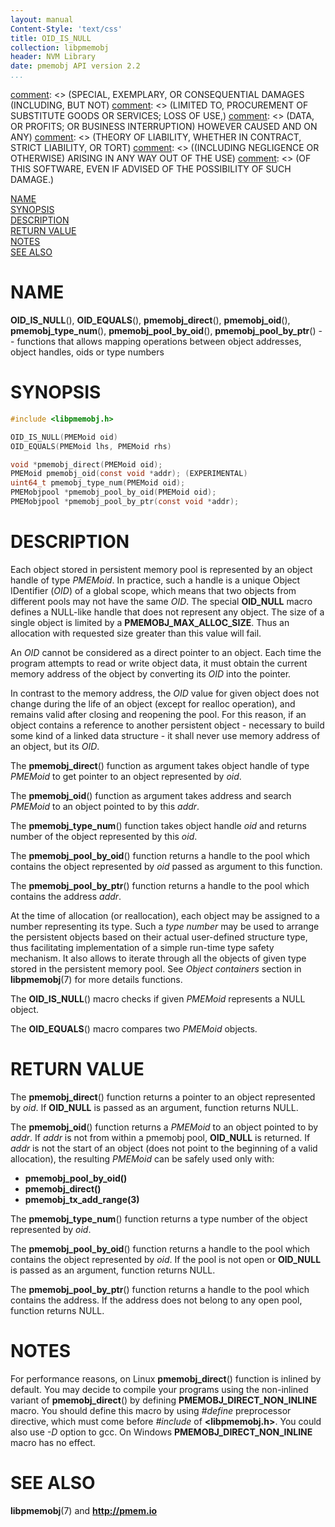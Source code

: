 ```yaml
---
layout: manual
Content-Style: 'text/css'
title: OID_IS_NULL
collection: libpmemobj
header: NVM Library
date: pmemobj API version 2.2
...
```


[comment]: <> (Copyright 2017, Intel Corporation)

[comment]: <> (Redistribution and use in source and binary forms, with or without)
[comment]: <> (modification, are permitted provided that the following conditions)
[comment]: <> (are met:)
[comment]: <> (    * Redistributions of source code must retain the above copyright)
[comment]: <> (      notice, this list of conditions and the following disclaimer.)
[comment]: <> (    * Redistributions in binary form must reproduce the above copyright)
[comment]: <> (      notice, this list of conditions and the following disclaimer in)
[comment]: <> (      the documentation and/or other materials provided with the)
[comment]: <> (      distribution.)
[comment]: <> (    * Neither the name of the copyright holder nor the names of its)
[comment]: <> (      contributors may be used to endorse or promote products derived)
[comment]: <> (      from this software without specific prior written permission.)

[comment]: <> (THIS SOFTWARE IS PROVIDED BY THE COPYRIGHT HOLDERS AND CONTRIBUTORS)
[comment]: <> ("AS IS" AND ANY EXPRESS OR IMPLIED WARRANTIES, INCLUDING, BUT NOT)
[comment]: <> (LIMITED TO, THE IMPLIED WARRANTIES OF MERCHANTABILITY AND FITNESS FOR)
[comment]: <> (A PARTICULAR PURPOSE ARE DISCLAIMED. IN NO EVENT SHALL THE COPYRIGHT)
[comment]: <> (OWNER OR CONTRIBUTORS BE LIABLE FOR ANY DIRECT, INDIRECT, INCIDENTAL,)
[comment]: <> (SPECIAL, EXEMPLARY, OR CONSEQUENTIAL DAMAGES (INCLUDING, BUT NOT)
[comment]: <> (LIMITED TO, PROCUREMENT OF SUBSTITUTE GOODS OR SERVICES; LOSS OF USE,)
[comment]: <> (DATA, OR PROFITS; OR BUSINESS INTERRUPTION) HOWEVER CAUSED AND ON ANY)
[comment]: <> (THEORY OF LIABILITY, WHETHER IN CONTRACT, STRICT LIABILITY, OR TORT)
[comment]: <> ((INCLUDING NEGLIGENCE OR OTHERWISE) ARISING IN ANY WAY OUT OF THE USE)
[comment]: <> (OF THIS SOFTWARE, EVEN IF ADVISED OF THE POSSIBILITY OF SUCH DAMAGE.)

[comment]: <> (oid_is_null.3 -- man page for persistent objects identifier and functions)

[NAME](#name)<br />
[SYNOPSIS](#synopsis)<br />
[DESCRIPTION](#description)<br />
[RETURN VALUE](#return-value)<br />
[NOTES](#notes)<br />
[SEE ALSO](#see-also)<br />


# NAME #

**OID_IS_NULL**(), **OID_EQUALS**(),
**pmemobj_direct**(), **pmemobj_oid**(),
**pmemobj_type_num**(), **pmemobj_pool_by_oid**(),
**pmemobj_pool_by_ptr**() -- functions that allows mapping
operations between object addresses, object handles, oids or type numbers


# SYNOPSIS #

```c
#include <libpmemobj.h>

OID_IS_NULL(PMEMoid oid)
OID_EQUALS(PMEMoid lhs, PMEMoid rhs)

void *pmemobj_direct(PMEMoid oid);
PMEMoid pmemobj_oid(const void *addr); (EXPERIMENTAL)
uint64_t pmemobj_type_num(PMEMoid oid);
PMEMobjpool *pmemobj_pool_by_oid(PMEMoid oid);
PMEMobjpool *pmemobj_pool_by_ptr(const void *addr);
```


# DESCRIPTION #

Each object stored in persistent memory pool is represented by an object
handle of type *PMEMoid*. In practice, such a handle is a unique Object
IDentifier (*OID*) of a global scope, which means that two objects from
different pools may not have the same *OID*. The special **OID_NULL**
macro defines a NULL-like handle that does not represent any object.
The size of a single object is limited by a **PMEMOBJ_MAX_ALLOC_SIZE**.
Thus an allocation with requested size greater than this value will fail.

An *OID* cannot be considered as a direct pointer to an object. Each time
the program attempts to read or write object data, it must obtain the current
memory address of the object by converting its *OID* into the pointer.

In contrast to the memory address, the *OID* value for given object does not
change during the life of an object (except for realloc operation), and remains
valid after closing and reopening the pool. For this reason, if an object
contains a reference to another persistent object - necessary to build
some kind of a linked data structure - it shall never use memory
address of an object, but its *OID*.

The **pmemobj_direct**() function as argument takes object handle
of type *PMEMoid* to get pointer to an object represented by *oid*.

The **pmemobj_oid**() function as argument takes address and
search *PMEMoid* to an object pointed to by this *addr*.

The **pmemobj_type_num**() function takes object handle *oid* and returns
number of the object represented by this *oid*.

The **pmemobj_pool_by_oid**() function returns a handle to the pool which
contains the object represented by *oid* passed as argument to this function.

The **pmemobj_pool_by_ptr**() function returns a handle to the pool
which contains the address *addr*.

At the time of allocation (or reallocation), each object may be assigned to
a number representing its type. Such a *type number* may be used to arrange the
persistent objects based on their actual user-defined structure type, thus facilitating
implementation of a simple run-time type safety mechanism. It also allows to iterate through
all the objects of given type stored in the persistent memory pool.
See *Object containers* section in **libpmemobj**(7) for more details functions.

The **OID_IS_NULL**() macro checks if given *PMEMoid* represents a NULL object.

The **OID_EQUALS**() macro compares two *PMEMoid* objects.


# RETURN VALUE #

The **pmemobj_direct**() function returns a pointer to an object represented by *oid*.
If **OID_NULL** is passed as an argument, function returns NULL.

The **pmemobj_oid**() function returns a *PMEMoid* to an object pointed to by *addr*.
If *addr* is not from within a pmemobj pool, **OID_NULL** is returned.
If *addr* is not the start of an object (does not point to the beginning of a valid allocation),
the resulting *PMEMoid* can be safely used only with:

+ **pmemobj_pool_by_oid()**
+ **pmemobj_direct()**
+ **pmemobj_tx_add_range(3)**

The **pmemobj_type_num**() function returns a type number of the object represented by *oid*.

The **pmemobj_pool_by_oid**() function returns a handle to the pool which contains the object
represented by *oid*. If the pool is not open or **OID_NULL** is
passed as an argument, function returns NULL.

The **pmemobj_pool_by_ptr**() function returns a handle to the pool which contains the address.
If the address does not belong to any open pool, function returns NULL.


# NOTES #

For performance reasons, on Linux **pmemobj_direct**() function is
inlined by default. You may decide to compile your programs using the
non-inlined variant of **pmemobj_direct**() by defining
**PMEMOBJ_DIRECT_NON_INLINE** macro. You should define this macro
by using *\#define* preprocessor directive, which must come before
*\#include* of **\<libpmemobj.h\>**. You could also use *\-D* option to gcc.
On Windows **PMEMOBJ_DIRECT_NON_INLINE** macro has no effect.


# SEE ALSO #

**libpmemobj**(7) and **<http://pmem.io>**
